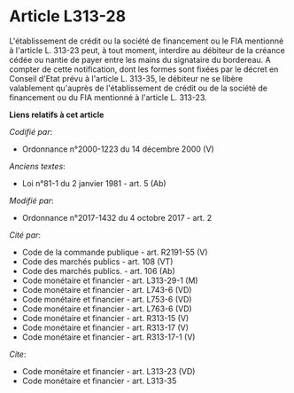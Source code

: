 # Article L313-28

L'établissement de crédit ou la société de financement ou le FIA mentionné à l'article L. 313-23 peut, à tout moment,
interdire au débiteur de la créance cédée ou nantie de payer entre les mains du signataire du bordereau. A compter de cette
notification, dont les formes sont fixées par le décret en Conseil d'Etat prévu à l'article L. 313-35, le débiteur ne se
libère valablement qu'auprès de l'établissement de crédit ou de la société de financement ou du FIA mentionné à l'article L.
313-23.

**Liens relatifs à cet article**

_Codifié par_:

  - Ordonnance n°2000-1223 du 14 décembre 2000 (V)

_Anciens textes_:

  - Loi n°81-1 du 2 janvier 1981 - art. 5 (Ab)

_Modifié par_:

  - Ordonnance n°2017-1432 du 4 octobre 2017 - art. 2

_Cité par_:

  - Code de la commande publique - art. R2191-55 (V)
  - Code des marchés publics - art. 108 (VT)
  - Code des marchés publics. - art. 106 (Ab)
  - Code monétaire et financier - art. L313-29-1 (M)
  - Code monétaire et financier - art. L743-6 (VD)
  - Code monétaire et financier - art. L753-6 (VD)
  - Code monétaire et financier - art. L763-6 (VD)
  - Code monétaire et financier - art. R313-15 (V)
  - Code monétaire et financier - art. R313-17 (V)
  - Code monétaire et financier - art. R313-17-1 (V)

_Cite_:

  - Code monétaire et financier - art. L313-23 (VD)
  - Code monétaire et financier - art. L313-35

